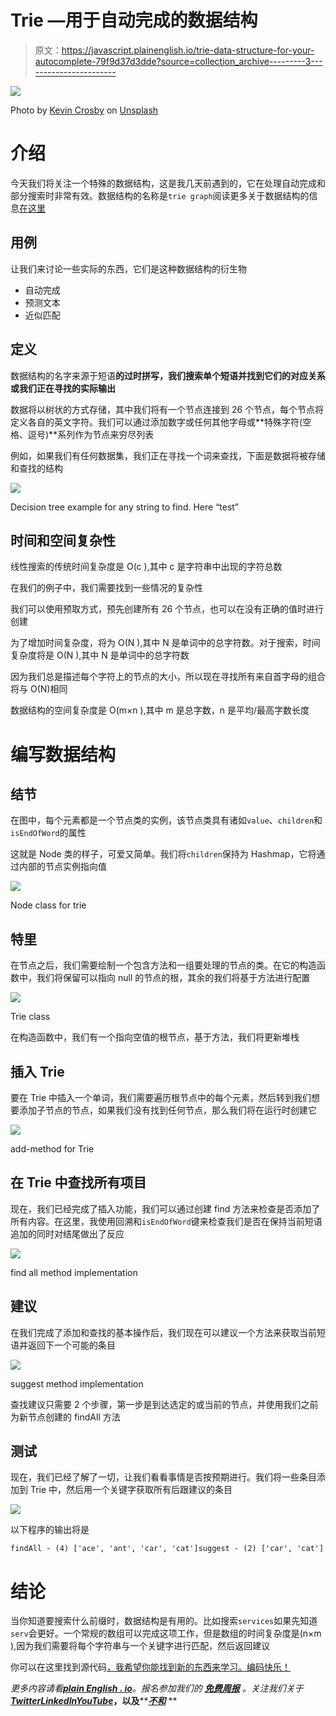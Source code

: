 # Trie —用于自动完成的数据结构

> 原文：<https://javascript.plainenglish.io/trie-data-structure-for-your-autocomplete-79f9d37d3dde?source=collection_archive---------3----------------------->

![](img/71260044373a890193c67555a3f768e2.png)

Photo by [Kevin Crosby](https://unsplash.com/@kfcrosby?utm_source=medium&utm_medium=referral) on [Unsplash](https://unsplash.com?utm_source=medium&utm_medium=referral)

# 介绍

今天我们将关注一个特殊的数据结构，这是我几天前遇到的，它在处理自动完成和部分搜索时非常有效。数据结构的名称是`trie graph`阅读更多关于数据结构的信息[在这里](https://en.wikipedia.org/wiki/Trie)

## 用例

让我们来讨论一些实际的东西，它们是这种数据结构的衍生物

*   自动完成
*   预测文本
*   近似匹配

## 定义

数据结构的名字来源于短语**的过时拼写，我们搜索单个短语并找到它们的对应关系或我们正在寻找的实际输出**

数据将以树状的方式存储，其中我们将有一个节点连接到 26 个节点，每个节点将定义各自的英文字符。我们可以通过添加数字或任何其他字母或**特殊字符(空格、逗号)**系列作为节点来穷尽列表

例如，如果我们有任何数据集，我们正在寻找一个词来查找，下面是数据将被存储和查找的结构

![](img/1985478a417624e8cb855232c14a53ac.png)

Decision tree example for any string to find. Here “test”

## 时间和空间复杂性

线性搜索的传统时间复杂度是 O(c ),其中 c 是字符串中出现的字符总数

在我们的例子中，我们需要找到一些情况的复杂性

我们可以使用预取方式，预先创建所有 26 个节点，也可以在没有正确的值时进行创建

为了增加时间复杂度，将为 O(N ),其中 N 是单词中的总字符数。对于搜索，时间复杂度将是 O(N ),其中 N 是单词中的总字符数

因为我们总是描述每个字符上的节点的大小，所以现在寻找所有来自首字母的组合将与 O(N)相同

数据结构的空间复杂度是 O(m×n ),其中 m 是总字数，n 是平均/最高字数长度

# 编写数据结构

## 结节

在图中，每个元素都是一个节点类的实例，该节点类具有诸如`value`、`children`和`isEndOfWord`的属性

这就是 Node 类的样子，可爱又简单。我们将`children`保持为 Hashmap，它将通过内部的节点实例指向值

![](img/8953a7482fae80f2ac845eff01bed25f.png)

Node class for trie

## 特里

在节点之后，我们需要绘制一个包含方法和一组要处理的节点的类。在它的构造函数中，我们将保留可以指向 null 的节点的根，其余的我们将基于方法进行配置

![](img/f9609cb8014765cb8850f433ab5ec9c3.png)

Trie class

在构造函数中，我们有一个指向空值的根节点，基于方法，我们将更新堆栈

## 插入 Trie

要在 Trie 中插入一个单词，我们需要遍历根节点中的每个元素，然后转到我们想要添加子节点的节点，如果我们没有找到任何节点，那么我们将在运行时创建它

![](img/711025c032bbfb0988119c885bf05375.png)

add-method for Trie

## 在 Trie 中查找所有项目

现在，我们已经完成了插入功能，我们可以通过创建 find 方法来检查是否添加了所有内容。在这里，我使用回溯和`isEndOfWord`键来检查我们是否在保持当前短语追加的同时对结尾做出了反应

![](img/ff9dc2792ccaf74db477d936bcc8a22b.png)

find all method implementation

## 建议

在我们完成了添加和查找的基本操作后，我们现在可以建议一个方法来获取当前短语并返回下一个可能的条目

![](img/0e689f8c3b06b9447a2cf6761eee6ff8.png)

suggest method implementation

查找建议只需要 2 个步骤，第一步是到达选定的或当前的节点，并使用我们之前为新节点创建的 findAll 方法

## 测试

现在，我们已经了解了一切，让我们看看事情是否按预期进行。我们将一些条目添加到 Trie 中，然后用一个关键字获取所有后跟建议的条目

![](img/960cad38361255d50c6b211d77386a96.png)

以下程序的输出将是

```
findAll - (4) ['ace', 'ant', 'car', 'cat']suggest - (2) ['car', 'cat']
```

# 结论

当你知道要搜索什么前缀时，数据结构是有用的。比如搜索`services`如果先知道`serv`会更好。一个常规的数组可以完成这项工作，但是数组的时间复杂度是(n×m ),因为我们需要将每个字符串与一个关键字进行匹配，然后返回建议

你可以在这里找到源代码[，我希望你能找到新的东西来学习。编码快乐！](https://github.com/Piyush-Use-Personal/trie-data-structure)

*更多内容请看*[***plain English . io***](https://plainenglish.io/)*。报名参加我们的* [***免费周报***](http://newsletter.plainenglish.io/) *。关注我们关于*[***Twitter***](https://twitter.com/inPlainEngHQ)[***LinkedIn***](https://www.linkedin.com/company/inplainenglish/)*[***YouTube***](https://www.youtube.com/channel/UCtipWUghju290NWcn8jhyAw)***，以及****[***不和***](https://discord.gg/GtDtUAvyhW) **